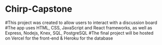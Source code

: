 # Chirp-Capstone
#This project was created to allow users to interact with a discussion board
#The app uses HTML, CSS, JavaScript and React frameworks, as well as Express, Nodejs, Knex, SQL, PostgreSQL
#The final project will be hosted on Vercel for the front-end & Heroku for the database
